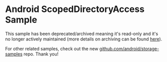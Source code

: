 
Android ScopedDirectoryAccess Sample
====================================

This sample has been deprecated/archived meaning it's read-only and it's no longer actively maintained (more details on archiving can be found [here][1]).

For other related samples, check out the new [github.com/android/storage-samples][2] repo. Thank you!

[1]: https://help.github.com/en/articles/about-archiving-repositories
[2]: https://github.com/android/storage-samples
